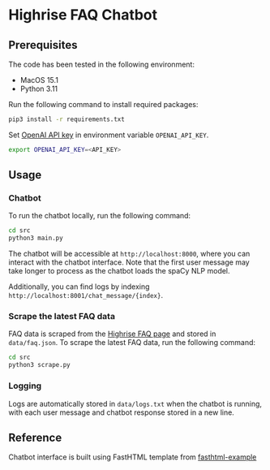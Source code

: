 # Highrise FAQ Chatbot

## Prerequisites
The code has been tested in the following environment:

- MacOS 15.1
- Python 3.11

Run the following command to install required packages:

```bash
pip3 install -r requirements.txt
```

Set [OpenAI API key](https://openai.com/index/openai-api/) in environment variable `OPENAI_API_KEY`. 

```bash
export OPENAI_API_KEY=<API_KEY>
```

## Usage

### Chatbot

To run the chatbot locally, run the following command:

```bash
cd src
python3 main.py
```

The chatbot will be accessible at `http://localhost:8000`, where you can interact with the chatbot interface. 
Note that the first user message may take longer to process as the chatbot loads the spaCy NLP model.

Additionally, you can find logs by indexing `http://localhost:8001/chat_message/{index}`.

### Scrape the latest FAQ data

FAQ data is scraped from the [Highrise FAQ page](https://support.highrise.game/en/) and stored in `data/faq.json`.
To scrape the latest FAQ data, run the following command:

```bash
cd src
python3 scrape.py
```

### Logging

Logs are automatically stored in `data/logs.txt` when the chatbot is running, 
with each user message and chatbot response stored in a new line.

## Reference
Chatbot interface is built using FastHTML template from [fasthtml-example](https://github.com/AnswerDotAI/fasthtml-example/tree/main/02_chatbot)
